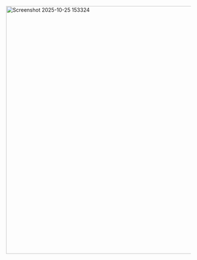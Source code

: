 <img width="550" height="677" alt="Screenshot 2025-10-25 153324" src="https://github.com/user-attachments/assets/8cf1e3f2-8f3c-4bda-80a4-4848ed9da88f" />
